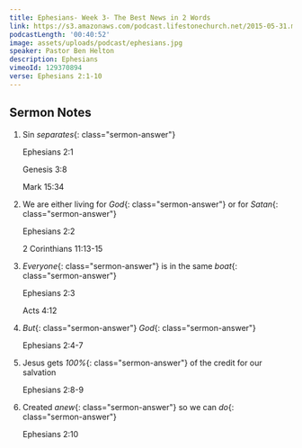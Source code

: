 ```yaml
---
title: Ephesians- Week 3- The Best News in 2 Words
link: https://s3.amazonaws.com/podcast.lifestonechurch.net/2015-05-31.mp3
podcastLength: '00:40:52'
image: assets/uploads/podcast/ephesians.jpg
speaker: Pastor Ben Helton
description: Ephesians
vimeoId: 129370894
verse: Ephesians 2:1-10
---
```


## Sermon Notes

1. Sin *separates*{: class="sermon-answer"}

    Ephesians 2:1

	Genesis 3:8

	Mark 15:34

1. We are either living for *God*{: class="sermon-answer"} or for *Satan*{: class="sermon-answer"}

    Ephesians 2:2

	2 Corinthians 11:13-15

1. *Everyone*{: class="sermon-answer"} is in the same *boat*{: class="sermon-answer"}

    Ephesians 2:3

	Acts 4:12

1. *But*{: class="sermon-answer"} *God*{: class="sermon-answer"}

    Ephesians 2:4-7

1. Jesus gets *100%*{: class="sermon-answer"} of the credit for our salvation

    Ephesians 2:8-9

1. Created *anew*{: class="sermon-answer"} so we can *do*{: class="sermon-answer"}

    Ephesians 2:10

